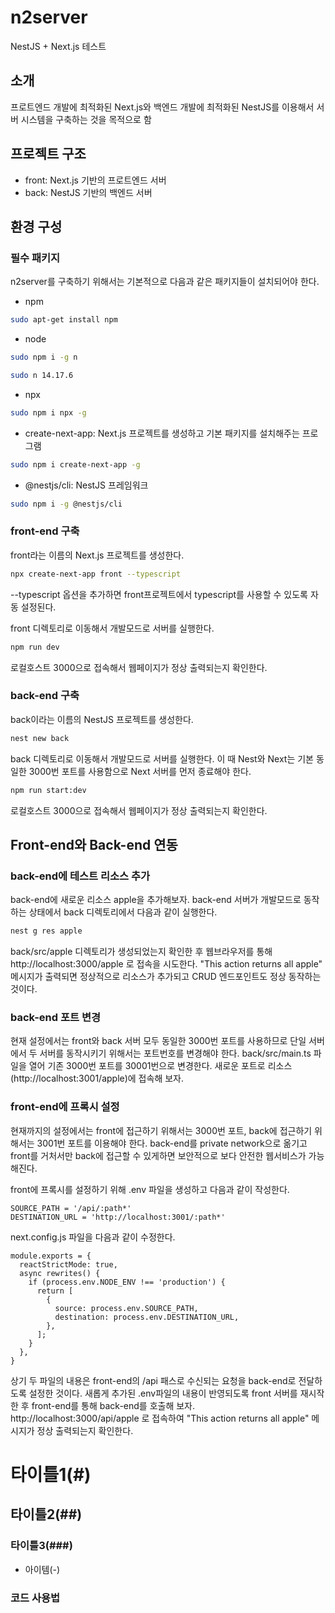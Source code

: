 # n2server
NestJS + Next.js 테스트

## 소개
프로트엔드 개발에 최적화된 Next.js와 백엔드 개발에 최적화된 NestJS를 이용해서 서버 시스템을 구축하는 것을 목적으로 함

## 프로젝트 구조
- front: Next.js 기반의 프로트엔드 서버
- back: NestJS 기반의 백엔드 서버

## 환경 구성

### 필수 패키지
n2server를 구축하기 위해서는 기본적으로 다음과 같은 패키지들이 설치되어야 한다.
- npm
```bash
sudo apt-get install npm
```
- node 
```bash
sudo npm i -g n
```
```bash
sudo n 14.17.6
```
- npx
```bash
sudo npm i npx -g
```
- create-next-app: Next.js 프로젝트를 생성하고 기본 패키지를 설치해주는 프로그램
```bash
sudo npm i create-next-app -g
```
- @nestjs/cli: NestJS 프레임워크
```bash
sudo npm i -g @nestjs/cli
```

### front-end 구축
front라는 이름의 Next.js 프로젝트를 생성한다.
```bash
npx create-next-app front --typescript
```
--typescript 옵션을 추가하면 front프로젝트에서 typescript를 사용할 수 있도록 자동 설정된다.
  
front 디렉토리로 이동해서 개발모드로 서버를 실행한다.
```bash
npm run dev
```

로컬호스트 3000으로 접속해서 웹페이지가 정상 출력되는지 확인한다.

### back-end 구축
back이라는 이름의 NestJS 프로젝트를 생성한다.
```bash
nest new back
```

back 디렉토리로 이동해서 개발모드로 서버를 실행한다. 이 때 Nest와 Next는 기본 동일한 3000번 포트를 사용함으로 Next 서버를 먼저 종료해야 한다.
```bash
npm run start:dev
```
로컬호스트 3000으로 접속해서 웹페이지가 정상 출력되는지 확인한다.

## Front-end와 Back-end 연동

### back-end에 테스트 리소스 추가
back-end에 새로운 리소스 apple을 추가해보자. 
back-end 서버가 개발모드로 동작하는 상태에서 back 디렉토리에서 다음과 같이 실행한다.
```bash
nest g res apple
```

back/src/apple 디렉토리가 생성되었는지 확인한 후 웹브라우저를 통해 http://localhost:3000/apple 로 접속을 시도한다.
"This action returns all apple" 메시지가 출력되면 정상적으로 리소스가 추가되고 CRUD 엔드포인트도 정상 동작하는 것이다.

### back-end 포트 변경
현재 설정에서는 front와 back 서버 모두 동일한 3000번 포트를 사용하므로 단일 서버에서 두 서버를 동작시키기 위해서는 포트번호를 변경해야 한다. 
back/src/main.ts 파일을 열어 기존 3000번 포트를 30001번으로 변경한다.
새로운 포트로 리소스(http://localhost:3001/apple)에 접속해 보자.

### front-end에 프록시 설정
현재까지의 설정에서는 front에 접근하기 위해서는 3000번 포트, back에 접근하기 위해서는 3001번 포트를 이용해야 한다. back-end를 private network으로 옮기고 front를 거처서만 back에 접근할 수 있게하면 보안적으로 보다 안전한 웹서비스가 가능해진다.

front에 프록시를 설정하기 위해 .env 파일을 생성하고 다음과 같이 작성한다.
```
SOURCE_PATH = '/api/:path*'
DESTINATION_URL = 'http://localhost:3001/:path*'
```

next.config.js 파일을 다음과 같이 수정한다.
```
module.exports = {
  reactStrictMode: true,
  async rewrites() {
    if (process.env.NODE_ENV !== 'production') {
      return [
        {
          source: process.env.SOURCE_PATH,
          destination: process.env.DESTINATION_URL,
        },
      ];
    }
  },
}
```

상기 두 파일의 내용은 front-end의 /api 패스로 수신되는 요청을 back-end로 전달하도록 설정한 것이다.
새롭게 추가된 .env파일의 내용이 반영되도록 front 서버를 재시작 한 후 front-end를 통해 back-end를 호출해 보자. 
http://localhost:3000/api/apple 로 접속하여 "This action returns all apple" 메시지가 정상 출력되는지 확인한다.







# 타이틀1(#)
## 타이틀2(##)
### 타이틀3(###)
- 아이템(-)
### 코드 사용법

```bash
```
